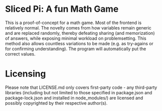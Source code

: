 # Sliced Pi: A fun Math Game
This is a proof-of-concept for a math game. Most of the frontend is relatively normal. The novelty comes from how variables remain generic and are replaced randomly, thereby defeating sharing (and memorization) of answers, while exposing minimal workload on problemsetting. This method also allows countless variations to be made (e.g. as try-agains or for confirming understanding). The program will automatically put the correct values.

# Licensing
Please note that LICENSE.md only covers first-party code - any third-party libraries (including but not limited to those specified in package.json and package-lock.json and installed in node_modules/) are licensed and possibly copyrighted by their respective author(s).
